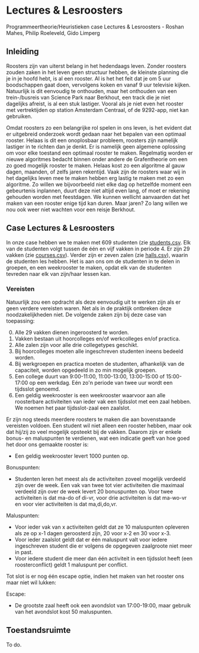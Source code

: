 # Lectures & Lesroosters
Programmeertheorie/Heuristieken case Lectures & Lesroosters - Roshan Mahes, Philip Roeleveld, Gido Limperg

## Inleiding
Roosters zijn van uiterst belang in het hedendaags leven. Zonder roosters zouden zaken in het leven geen structuur hebben, de kleinste planning die je in je hoofd hebt, is al een rooster. Al is het het feit dat je om 5 uur boodschappen gaat doen, vervolgens koken en vanaf 9 uur televisie kijken. Natuurlijk is dit eenvoudig te onthouden, maar het onthouden van een trein-/busreis van Science Park naar Berkhout, een track die je niet dagelijks afreist, is al een stuk lastiger. Vooral als je niet even het rooster met vertrektijden op station Amsterdam Centraal, of de 9292-app, niet kan gebruiken.

Omdat roosters zo een belangrijke rol spelen in ons leven, is het evident dat er uitgebreid onderzoek wordt gedaan naar het bepalen van een optimaal rooster. Helaas is dit een onoplosbaar probleem, roosters zijn namelijk lastiger in te richten dan je denkt. Er is namelijk geen algemene oplossing om voor elke toestand een optimaal rooster te maken. Regelmatig worden er nieuwe algoritmes bedacht binnen onder andere de Grafentheorie om een zo goed mogelijk rooster te maken. Helaas kost zo een algoritme al gauw dagen, maanden, of zelfs jaren rekentijd. Vaak zijn de roosters waar wij in het dagelijks leven mee te maken hebben erg lastig te maken met zo een algoritme. Zo willen we bijvoorbeeld niet elke dag op hetzelfde moment een gebeurtenis inplannen, duurt deze niet altijd even lang, of moet er rekening gehouden worden met feestdagen. We kunnen wellicht aanvaarden dat het maken van een rooster enige tijd kan duren. Maar jaren? Zo lang willen we nou ook weer niet wachten voor een reisje Berkhout.

## Case Lectures & Lesroosters
In onze case hebben we te maken met 609 studenten (zie [students.csv](https://github.com/Roshanmahes/Lectures-Lesroosters/blob/master/data/students.csv). Elk van de studenten volgt tussen de één en vijf vakken in periode 4. Er zijn 29 vakken (zie [courses.csv](https://github.com/Roshanmahes/Lectures-Lesroosters/blob/master/data/courses.csv)). Verder zijn er zeven zalen (zie [halls.csv](https://github.com/Roshanmahes/Lectures-Lesroosters/blob/master/data/halls.csv)), waarin de studenten les hebben. Het is aan ons om de studenten in te delen in groepen, en een weekrooster te maken, opdat elk van de studenten tevreden naar elk van zijn/haar lessen kan.

### Vereisten
Natuurlijk zou een opdracht als deze eenvoudig uit te werken zijn als er geen verdere vereisten waren. Net als in de praktijk ontbreken deze noodzakelijkheden niet. De volgende zaken zijn bij deze case van toepassing:

  0. Alle 29 vakken dienen ingeroosterd te worden.
  1. Vakken bestaan uit hoorcolleges en/of werkcolleges en/of practica.
  2. Alle zalen zijn voor alle drie collegetypes geschikt.
  3. Bij hoorcolleges moeten alle ingeschreven studenten ineens bedeeld worden.
  4. Bij werkgroepen en practica moeten de studenten, afhankelijk van de capaciteit, worden opgedeeld in zo min mogelijk groepen.
  5. Een college duurt van 9:00-11:00, 11:00-13:00, 13:00-15:00 of 15:00-17:00 op een werkdag. Eén zo'n periode van twee uur wordt een tijdsslot genoemd.
  6. Een geldig weekrooster is een weekrooster waarvoor aan alle roosterbare activiteiten van ieder vak een tijdsslot met een zaal hebben. We noemen het paar tijdsslot-zaal een zaalslot.

Er zijn nog steeds meerdere roosters te maken die aan bovenstaande vereisten voldoen. Een student wil niet alleen een rooster hebben, maar ook dat hij/zij zo veel mogelijk opsteekt bij de vakken. Daarom zijn er enkele bonus- en maluspunten te verdienen, wat een indicatie geeft van hoe goed het door ons gemaakte rooster is:

  * Een geldig weekrooster levert 1000 punten op.

  Bonuspunten:
  * Studenten leren het meest als de activiteiten zoveel mogelijk verdeeld zijn over de week. Een vak van twee tot vier activiteiten die maximaal verdeeld zijn over de week levert 20 bonuspunten op. Voor twee activiteiten is dat ma-do of di-vr, voor drie activiteiten is dat ma-wo-vr en voor vier activiteiten is dat ma,di,do,vr.

  Maluspunten:
  * Voor ieder vak van x activiteiten geldt dat ze 10 maluspunten opleveren als ze op x-1 dagen geroosterd zijn, 20 voor x-2 en 30 voor x-3.
  * Voor ieder zaalslot geldt dat er één maluspunt valt voor iedere ingeschreven student die er volgens de opgegeven zaalgroote niet meer in past.
  * Voor iedere student die meer dan één activiteit in een tijdsslot heeft (een roosterconflict) geldt 1 maluspunt per conflict.

Tot slot is er nog één escape optie, indien het maken van het rooster ons maar niet wil lukken:

  Escape:
  * De grootste zaal heeft ook een avondslot van 17:00-19:00, maar gebruik van het avondslot kost 50 maluspunten.

## Toestandsruimte
To do.
